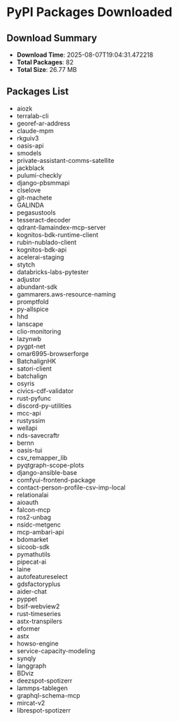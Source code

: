 # PyPI Packages Downloaded

## Download Summary
- **Download Time**: 2025-08-07T19:04:31.472218
- **Total Packages**: 82
- **Total Size**: 26.77 MB

## Packages List
- aiozk
- terralab-cli
- georef-ar-address
- claude-mpm
- rkguiv3
- oasis-api
- smodels
- private-assistant-comms-satellite
- jackblack
- pulumi-checkly
- django-pbsmmapi
- clselove
- git-machete
- GALINDA
- pegasustools
- tesseract-decoder
- qdrant-llamaindex-mcp-server
- kognitos-bdk-runtime-client
- rubin-nublado-client
- kognitos-bdk-api
- acelerai-staging
- stytch
- databricks-labs-pytester
- adjustor
- abundant-sdk
- gammarers.aws-resource-naming
- promptfold
- py-allspice
- hhd
- lanscape
- clio-monitoring
- lazynwb
- pygpt-net
- omar6995-browserforge
- BatchalignHK
- satori-client
- batchalign
- osyris
- civics-cdf-validator
- rust-pyfunc
- discord-py-utilities
- mcc-api
- rustyssim
- wellapi
- nds-savecraftr
- bernn
- oasis-tui
- csv_remapper_lib
- pyqtgraph-scope-plots
- django-ansible-base
- comfyui-frontend-package
- contact-person-profile-csv-imp-local
- relationalai
- aioauth
- falcon-mcp
- ros2-unbag
- nsidc-metgenc
- mcp-ambari-api
- bdomarket
- sicoob-sdk
- pymathutils
- pipecat-ai
- laine
- autofeatureselect
- gdsfactoryplus
- aider-chat
- pyppet
- bsif-webview2
- rust-timeseries
- astx-transpilers
- eformer
- astx
- howso-engine
- service-capacity-modeling
- synqly
- langgraph
- BDviz
- deezspot-spotizerr
- lammps-tablegen
- graphql-schema-mcp
- mircat-v2
- librespot-spotizerr
